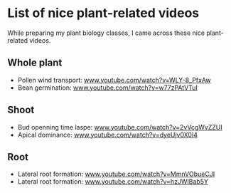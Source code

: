 # List of nice plant-related videos

While preparing my plant biology classes, I came across these nice plant-related videos.


## Whole plant

- Pollen wind transport: www.youtube.com/watch?v=WLY-8_PfxAw
- Bean germination: www.youtube.com/watch?v=w77zPAtVTuI

## Shoot

- Bud openning time laspe: www.youtube.com/watch?v=2vVcgWvZZUI
- Apical dominance: www.youtube.com/watch?v=dyeUjv0X0I4

## Root

- Lateral root formation: www.youtube.com/watch?v=MmnVObueCJI
- Lateral root formation: www.youtube.com/watch?v=hzJWlBab5Y



